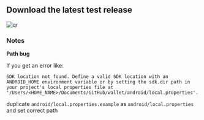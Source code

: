 ## Download the latest test release

![qr](https://github.com/ForkbombEu/verifier/assets/10379/32428fe8-45f5-4266-aa97-bd1a90754e93)


### Notes

**Path bug**

If you get an error like:

```
SDK location not found. Define a valid SDK location with an ANDROID_HOME environment variable or by setting the sdk.dir path in your project's local properties file at '/Users/<HOME_NAME>/Documents/GitHub/wallet/android/local.properties'.
```

duplicate `android/local.properties.example` as `android/local.properties` and set correct path
